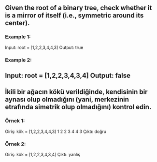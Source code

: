 ## Given the root of a binary tree, check whether it is a mirror of itself (i.e., symmetric around its center).

### Example 1:
Input: root = [1,2,2,3,4,4,3]
Output: true
### Example 2:
Input: root = [1,2,2,3,4,3,4]
Output: false
-------------------------------------
## İkili bir ağacın kökü verildiğinde, kendisinin bir aynası olup olmadığını (yani, merkezinin etrafında simetrik olup olmadığını) kontrol edin.

### Örnek 1:
Giriş: kök = [1,2,2,3,4,4,3]
              1
           2     2
         3   4  4  3
Çıktı: doğru
### Örnek 2:
Giriş: kök = [1,2,2,3,4,3,4]
Çıktı: yanlış
